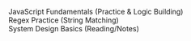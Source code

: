 JavaScript Fundamentals (Practice & Logic Building)
<br>
Regex Practice (String Matching)
<br>
System Design Basics (Reading/Notes)
